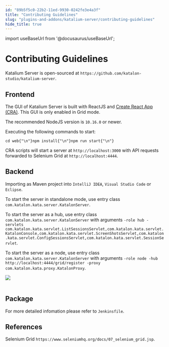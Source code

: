 ```yaml
---
id: "89b5f5c0-22b2-11ed-9930-0242fe3e4a3f"
title: "Contributing Guidelines"
slug: "plugins-and-addons/katalium-server/contributing-guidelines"
hide_title: true
---
```

import useBaseUrl from '@docusaurus/useBaseUrl';


# <a id="id" class="anchor_top_offset"/><a id="ariaid-title1" class="anchor_top_offset"/>Contributing Guidelines

<p xmlns="http://www.w3.org/1999/xhtml" className="p">Katalium Server is open-sourced at   <code className="ph codeph">https://github.com/katalon-studio/katalium-server</code>.</p> 

## <a id="id_1" class="anchor_top_offset"/>Frontend

<p xmlns="http://www.w3.org/1999/xhtml" className="p">The GUI of Katalium Server is built with ReactJS and <a className="xref j-external-link" href="https://github.com/facebook/create-react-app" target="_blank">Create React     App (CRA)</a>. This GUI is only enabled in Grid mode.</p> 
<p xmlns="http://www.w3.org/1999/xhtml" className="p">The recommended NodeJS version is <code className="ph codeph">10.16.0</code> or   newer.</p> 
<p xmlns="http://www.w3.org/1999/xhtml" className="p">Executing the following commands to start:</p> 
<pre xmlns="http://www.w3.org/1999/xhtml" className="pre codeblock"><code>cd web{"\n"}npm install{"\n"}npm run start{"\n"}</code></pre> 
<p xmlns="http://www.w3.org/1999/xhtml" className="p">CRA scripts will start a server at <code className="ph codeph">http://localhost:3000</code> with   API requests forwarded to Selenium Grid at   <code className="ph codeph">http://localhost:4444</code>.</p> 

## <a id="id_2" class="anchor_top_offset"/>Backend

<p xmlns="http://www.w3.org/1999/xhtml" className="p">Importing as Maven project into <code className="ph codeph">IntelliJ IDEA</code>,   <code className="ph codeph">Visual Studio Code</code> or <code className="ph codeph">Eclipse</code>.</p> 
<p xmlns="http://www.w3.org/1999/xhtml" className="p">To start the server in standalone mode, use entry class   <code className="ph codeph">com.katalon.kata.server.KatalonServer</code>.</p> 
<p xmlns="http://www.w3.org/1999/xhtml" className="p">To start the server as a hub, use entry class   <code className="ph codeph">com.katalon.kata.server.KatalonServer</code> with arguments   <code className="ph codeph">-role hub -servlets     com.katalon.kata.servlet.ListSessionsServlet,com.katalon.kata.servlet.KatalonConsole,com.katalon.kata.servlet.ScreenShotsServlet,com.katalon.kata.servlet.ConfigSessionsServlet,com.katalon.kata.servlet.SessionServlet</code>.</p> 
<p xmlns="http://www.w3.org/1999/xhtml" className="p">To start the server as a node, use entry class   <code className="ph codeph">com.katalon.kata.server.KatalonServer</code> with arguments   <code className="ph codeph">-role node -hub http://localhost:4444/grid/register -proxy     com.katalon.kata.proxy.KatalonProxy</code>.</p> 
<p xmlns="http://www.w3.org/1999/xhtml" className="p">   <img className="image" src={useBaseUrl("https://github.com/katalon-studio/docs-images/raw/master/katalium-server/docs/katalium-contributing/1-katalium.png")} /><br /><br /> </p> 
    

## <a id="id_3" class="anchor_top_offset"/>Package

    
      
<p xmlns="http://www.w3.org/1999/xhtml" className="p">For more detailed infomation please refer to   <code className="ph codeph">Jenkinsfile</code>.</p> 
    
  

## <a id="id_4" class="anchor_top_offset"/>References

<p xmlns="http://www.w3.org/1999/xhtml" className="p">Selenium Grid   <code className="ph codeph">https://www.seleniumhq.org/docs/07_selenium_grid.jsp</code>.</p> 
